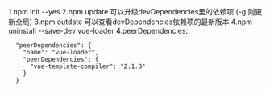 1.npm init --yes
2.npm update 可以升级devDependencies里的依赖项 (-g 则更新全局)
3.npm outdate 可以查看devDependencies依赖项的最新版本
4.npm uninstall --save-dev vue-loader
4.peerDependencies:
```
  "peerDependencies": {
    "name": "vue-loader",
    "peerDependencies": {
      "vue-template-compiler": "2.1.8"
    }
  }
```
